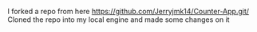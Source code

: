 I forked a repo from here https://github.com/Jerryjmk14/Counter-App.git/
Cloned the repo into my local engine and made some changes on it
